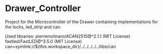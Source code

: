 # Drawer_Controller

Project for the Microcontroller of the Drawer containing implementations for the locks, led_strip and can.

Used libraries:
    pierremolinaro/ACAN2515@^2.1.1 (MIT License)
	fastled/FastLED@^3.5.0 (MIT License)
	can=symlink://${this.workspace_dir}/../../../../../libs/can